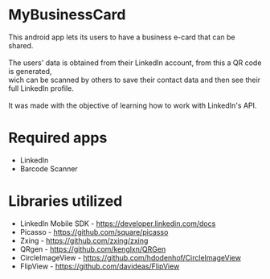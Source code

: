 # MyBusinessCard

This android app lets its users to have a business e-card that can be shared. <br /><br />
The users' data is obtained from their LinkedIn account, from this a QR code is generated, <br />
wich can be scanned by others to save their contact data and then see their full LinkedIn profile. <br /><br />
It was made with the objective of learning how to work with LinkedIn's API.

# Required apps

- LinkedIn
- Barcode Scanner

# Libraries utilized

- LinkedIn Mobile SDK - https://developer.linkedin.com/docs
- Picasso - https://github.com/square/picasso
- Zxing - https://github.com/zxing/zxing
- QRgen - https://github.com/kenglxn/QRGen
- CircleImageView - https://github.com/hdodenhof/CircleImageView
- FlipView - https://github.com/davideas/FlipView
